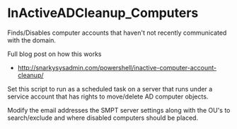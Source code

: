 # InActiveADCleanup_Computers
Finds/Disables computer accounts that haven't not recently communicated with the domain.

Full blog post on how this works 
- http://snarkysysadmin.com/powershell/inactive-computer-account-cleanup/

Set this script to run as a scheduled task on a server that runs under a service account that has rights to move/delete AD computer objects.

Modify the email addresses the SMPT server settings along with the OU's to search/exclude and where disabled computers should be placed.

